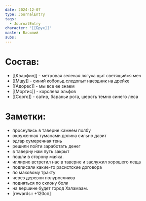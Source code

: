 ```yaml
---
date: 2024-12-07
type: JournalEntry
tags:
  - JournalEntry
character: "[[Брук]]"
master: Василий
subs:
---
```

# Состав:
- [[Кварфин]] - метровая зеленая лягуха щит светящийся меч
- [[Мшу]] - синий кобольд следопыт наездник на дрейке
- [[Адорес]] - мы все ее знаем
- [[Мортис]] - королева эльфов
- [[Сорго]] - сатир, бараньи рога, шерсть темно синего леса
 
# Заметки:
- проснулись в таверне камнем полбу
- окруженная туманами долина сильно давит
- эдгар сумеречная тень
- решили пойти заработать денег
- в таверну нам путь закрыт
- пошли в сторону маяка.
- иллирио встретил нас в таверне и заслужил хорошего леща
- подписали какие-то расистские договора
- по маковому тракту
- через деревни полуросликов 
- подняться по склону боли
- на вершине будет город Халамаам.
- [rewards:: +120оп]